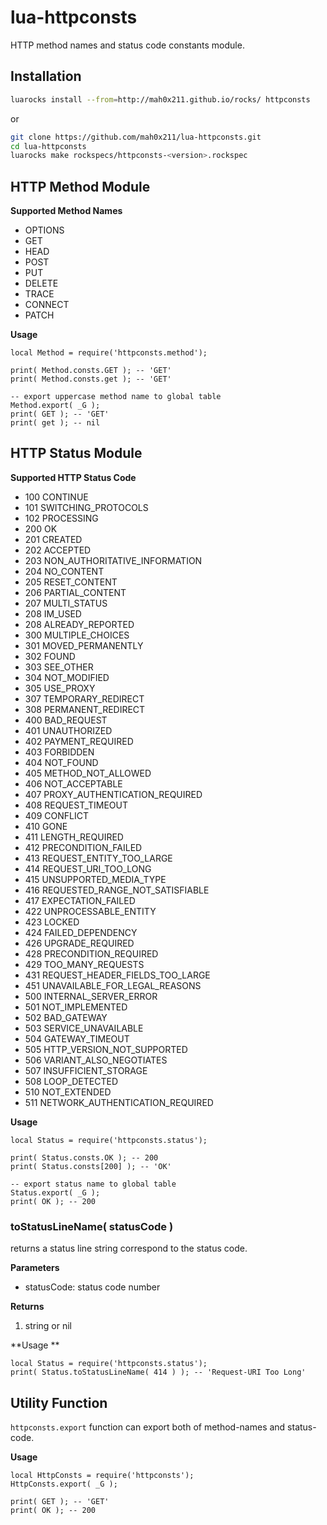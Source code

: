 # lua-httpconsts

HTTP method names and status code constants module.

## Installation

```sh
luarocks install --from=http://mah0x211.github.io/rocks/ httpconsts
```

or 

```sh
git clone https://github.com/mah0x211/lua-httpconsts.git
cd lua-httpconsts
luarocks make rockspecs/httpconsts-<version>.rockspec
```

## HTTP Method Module

**Supported Method Names**

- OPTIONS
- GET
- HEAD
- POST
- PUT
- DELETE
- TRACE
- CONNECT
- PATCH

**Usage**
```
local Method = require('httpconsts.method');

print( Method.consts.GET ); -- 'GET'
print( Method.consts.get ); -- 'GET'

-- export uppercase method name to global table
Method.export( _G );
print( GET ); -- 'GET'
print( get ); -- nil
```

## HTTP Status Module

**Supported HTTP Status Code**

- 100 CONTINUE
- 101 SWITCHING_PROTOCOLS
- 102 PROCESSING
- 200 OK
- 201 CREATED
- 202 ACCEPTED
- 203 NON_AUTHORITATIVE_INFORMATION
- 204 NO_CONTENT
- 205 RESET_CONTENT
- 206 PARTIAL_CONTENT
- 207 MULTI_STATUS
- 208 IM_USED
- 208 ALREADY_REPORTED
- 300 MULTIPLE_CHOICES
- 301 MOVED_PERMANENTLY
- 302 FOUND
- 303 SEE_OTHER
- 304 NOT_MODIFIED
- 305 USE_PROXY
- 307 TEMPORARY_REDIRECT
- 308 PERMANENT_REDIRECT
- 400 BAD_REQUEST
- 401 UNAUTHORIZED
- 402 PAYMENT_REQUIRED
- 403 FORBIDDEN
- 404 NOT_FOUND
- 405 METHOD_NOT_ALLOWED
- 406 NOT_ACCEPTABLE
- 407 PROXY_AUTHENTICATION_REQUIRED
- 408 REQUEST_TIMEOUT
- 409 CONFLICT
- 410 GONE
- 411 LENGTH_REQUIRED
- 412 PRECONDITION_FAILED
- 413 REQUEST_ENTITY_TOO_LARGE
- 414 REQUEST_URI_TOO_LONG
- 415 UNSUPPORTED_MEDIA_TYPE
- 416 REQUESTED_RANGE_NOT_SATISFIABLE
- 417 EXPECTATION_FAILED
- 422 UNPROCESSABLE_ENTITY
- 423 LOCKED
- 424 FAILED_DEPENDENCY
- 426 UPGRADE_REQUIRED
- 428 PRECONDITION_REQUIRED
- 429 TOO_MANY_REQUESTS
- 431 REQUEST_HEADER_FIELDS_TOO_LARGE
- 451 UNAVAILABLE_FOR_LEGAL_REASONS
- 500 INTERNAL_SERVER_ERROR
- 501 NOT_IMPLEMENTED
- 502 BAD_GATEWAY
- 503 SERVICE_UNAVAILABLE
- 504 GATEWAY_TIMEOUT
- 505 HTTP_VERSION_NOT_SUPPORTED
- 506 VARIANT_ALSO_NEGOTIATES
- 507 INSUFFICIENT_STORAGE
- 508 LOOP_DETECTED
- 510 NOT_EXTENDED
- 511 NETWORK_AUTHENTICATION_REQUIRED

**Usage**

```
local Status = require('httpconsts.status');

print( Status.consts.OK ); -- 200
print( Status.consts[200] ); -- 'OK'

-- export status name to global table
Status.export( _G );
print( OK ); -- 200
```

### toStatusLineName( statusCode )

returns a status line string correspond to the status code.

**Parameters**
- statusCode: status code number

**Returns**
1. string or nil

**Usage **
```
local Status = require('httpconsts.status');
print( Status.toStatusLineName( 414 ) ); -- 'Request-URI Too Long'
```

## Utility Function

`httpconsts.export` function can export both of method-names and status-code.

**Usage**
```
local HttpConsts = require('httpconsts');
HttpConsts.export( _G );

print( GET ); -- 'GET'
print( OK ); -- 200
```


